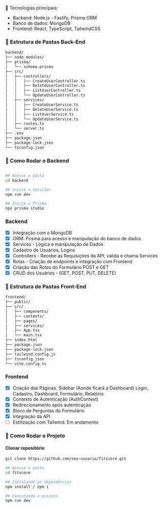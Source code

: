 🚀 Tecnologias principais:
- Backend: Node.js - Fastify, Prisma ORM
- Banco de dados: MongoDB
- Frontend: React, TypeScript, TailwindCSS

### 📁 Estrutura de Pastas Back-End

```bash
backend/
├── node_modules/           
├── prisma/                 
│   └── schema.prisma       
├── src/                    
│   ├── controllers/        
│   │   ├── CreateUserController.ts
│   │   ├── DeleteUserController.ts
│   │   ├── ListUserController.ts
│   │   └── UpdateUserController.ts
│   ├── services/          
│   │   ├── CreateUserService.ts
│   │   ├── DeleteUserService.ts
│   │   ├── ListUserService.ts
│   │   └── UpdateUserService.ts
│   ├── routes.ts           
│   └── server.ts           
├── .env                    
├── package.json            
├── package-lock.json       
└── tsconfig.json           
```
### 🚀 Como Rodar o Backend
```bash

## Acesse a pasta
cd backend

## Inicie o Servidor
npm run dev

## Inicie o Prisma
npx prisma studio
```

### Backend

- [x]  Integração com o MongoDB
- [x]  ORM: Prisma para acesso e manipulação do banco de dados
- [x]  Services - Lógica e manipulação de Dados
- [x]  Cadastro de Usuários, Logins
- [x]  Controllers - Recebe as Requisições da API, valida e chama Services
- [x]  Rotas - Criação de endpoints e integração com Frontend
- [x]  Criação das Rotas do Formulário POST e GET  
- [x]  CRUD dos Usuários - (GET, POST, PUT, DELETE)

### 📁 Estrutura de Pastas Front-End
```bash
frontend/
├── public/                 
├── src/                   
│   ├── components/         
│   ├── contexts/           
│   ├── pages/              
│   ├── services/          
│   ├── App.tsx             
│   └── main.tsx           
├── index.html              
├── package.json            
├── package-lock.json       
├── tailwind.config.js      
├── tsconfig.json           
└── vite.config.ts        
```

### Frontend

- [x] Criação das Páginas. Sidebar (Aonde ficará a Dashboard) Login, Cadastro, Dashboard, Formulário, Relatório
- [x] Contexto de Autenticação (AuthContext)
- [x] Redirecionamento após autenticação
- [x] Bloco de Perguntas do Formulário 
- [x] Integração da API 
- [ ] Estilização com Tailwind. Em andamento

### 🚀 Como Rodar o Projeto
#### Clonar repositório 
```bash
git clone https://github.com/seu-usuario/fitscore.git

## Acesse a pasta
cd fitscore

## Instalando as dependências
npm install / npm i

## Executando o projeto
npm run dev
```

